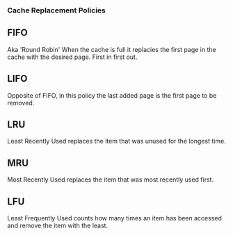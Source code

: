 ### Cache Replacement Policies

## FIFO
Aka 'Round Robin' When the cache is full it replacies the first page in the cache with the desired page. First in first out. 

## LIFO
Opposite of FIFO, in this policy the last added page is the first page to be removed.

## LRU
Least Recently Used replaces the item that was unused for the longest time. 

## MRU
Most Recently Used replaces the item that was most recently used first.

## LFU
Least Frequently Used counts how many times an item has been accessed and remove the item with the least. 